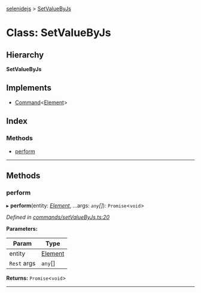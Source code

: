 [selenidejs](../README.md) > [SetValueByJs](../classes/setvaluebyjs.md)

# Class: SetValueByJs

## Hierarchy

**SetValueByJs**

## Implements

* [Command](../interfaces/command.md)<[Element](element.md)>

## Index

### Methods

* [perform](setvaluebyjs.md#perform)

---

## Methods

<a id="perform"></a>

###  perform

▸ **perform**(entity: *[Element](element.md)*, ...args: *`any`[]*): `Promise`<`void`>

*Defined in [commands/setValueByJs.ts:20](https://github.com/KnowledgeExpert/selenidejs/blob/master/lib/commands/setValueByJs.ts#L20)*

**Parameters:**

| Param | Type |
| ------ | ------ |
| entity | [Element](element.md) |
| `Rest` args | `any`[] |

**Returns:** `Promise`<`void`>

___

